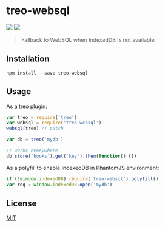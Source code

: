 # treo-websql

[![](https://img.shields.io/npm/v/treo-websql.svg)](https://npmjs.org/package/treo-websql)
[![](http://img.shields.io/npm/dm/treo-websql.svg)](https://npmjs.org/package/treo-websql)

> Fallback to WebSQL when IndexedDB is not available.

## Installation

    npm install --save treo-websql

## Usage

As a [treo](http://treojs.com) plugin:

```js
var treo = require('treo')
var websql = require('treo-websql')
websql(treo) // patch

var db = treo('mydb')

// works everywhere
db.store('books').get('key').then(function() {})
```

As a polyfill to enable IndexedDB in PhantomJS environment:

```js
if (!window.indexedDB) require('treo-websql').polyfill()
var req = window.indexedDB.open('mydb')
```

## License

[MIT](./LICENSE)
